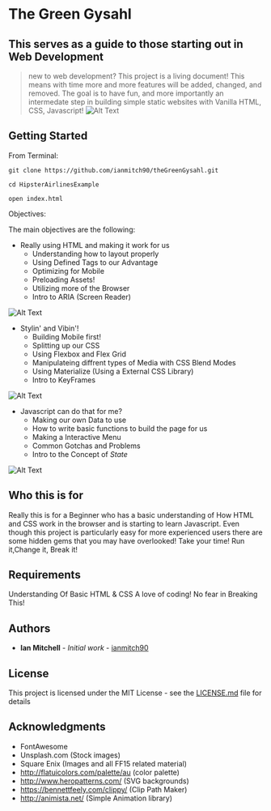 # The Green Gysahl

## This serves as a guide to those starting out in Web Development
> new to web development? This project is a living document! This means with time more and more features will be added, changed, and removed. The goal is to have fun, and more importantly an intermedate step in building simple static websites with Vanilla HTML, CSS, Javascript!
![Alt Text](https://media.giphy.com/media/fSy1OjveCznws/giphy.gif)


## Getting Started

From Terminal:

```
git clone https://github.com/ianmitch90/theGreenGysahl.git

cd HipsterAirlinesExample

open index.html
```

Objectives:


The main objectives are the following:
* Really using HTML and making it work for us
    * Understanding how to layout properly
    * Using Defined Tags to our Advantage
    * Optimizing for Mobile
    * Preloading Assets!
    * Utilizing more of the Browser
    * Intro to ARIA (Screen Reader)

![Alt Text](https://media.giphy.com/media/3ohs7Xfl0tjxIfVth6/giphy.gif)


* Stylin' and Vibin'!
    * Building Mobile first!
    * Splitting up our CSS
    * Using Flexbox and Flex Grid
    * Manipulateing diffrent types of Media with CSS Blend Modes
    * Using Materialize (Using a External CSS Library)
    * Intro to KeyFrames


![Alt Text](https://thumbs.gfycat.com/HideousPhonyJoey-size_restricted.gif)


* Javascript can do that for me?
    * Making our own Data to use
    * How to write basic functions to build the page for us
    * Making a Interactive Menu
    * Common Gotchas and Problems
    * Intro to the Concept of _State_

![Alt Text](https://media.giphy.com/media/VeLkCUzRldjI4/giphy.gif)

## Who this is for

Really this is for a Beginner who has a basic understanding of How HTML and CSS work in the browser and is starting to learn Javascript. Even though this project is particularly easy for more experienced users there are some hidden gems that you may have overlooked! Take your time! Run it,Change it, Break it!


## Requirements

Understanding Of Basic HTML & CSS
A love of coding! No fear in Breaking This!

## Authors

* **Ian Mitchell** - *Initial work* - [ianmitch90](https://github.com/ianmitch90)


## License

This project is licensed under the MIT License - see the [LICENSE.md](LICENSE.md) file for details

## Acknowledgments

* FontAwesome
* Unsplash.com (Stock images)
* Square Enix (Images and all FF15 related material)
* http://flatuicolors.com/palette/au (color palette)
* http://www.heropatterns.com/ (SVG backgrounds)
* https://bennettfeely.com/clippy/ (Clip Path Maker)
* http://animista.net/ (Simple Animation library)
